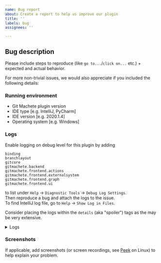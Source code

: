 ```yaml
---
name: Bug report
about: Create a report to help us improve our plugin
title: ''
labels: bug
assignees: ''

---
```


## Bug description
Please include steps to reproduce (like `go to...`/`click on...` etc.) + expected and actual behavior.

For more non-trivial issues, we would also appreciate if you included the following details:

### Running environment
 - Git Machete plugin version
 - IDE type [e.g. IntelliJ, PyCharm]
 - IDE version [e.g. 2020.1.4]
 - Operating system [e.g. Windows]

### Logs
Enable logging on debug level for this plugin by adding
```
binding
branchlayout
gitcore
gitmachete.backend
gitmachete.frontend.actions
gitmachete.frontend.externalsystem
gitmachete.frontend.graph
gitmachete.frontend.ui
```
to list under `Help` -> `Diagnostic Tools` -> `Debug Log Settings`.<br/>
Then reproduce a bug and attach the logs to the issue.<br/>
To find IntelliJ log file, go to `Help` -> `Show Log in Files`.

Consider placing the logs within the `details` (aka "spoiler") tags as the may be very extensive.

<details>
<summary>Logs</summary>
Logs go here
</details>

### Screenshots
If applicable, add screenshots (or screen recordings, see [Peek](https://github.com/phw/peek#peek---an-animated-gif-recorder) on Linux)
to help explain your problem.
